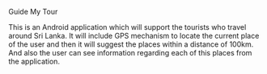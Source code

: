 Guide My Tour

This is an Android application which will support the tourists who travel around Sri Lanka. It will include GPS mechanism to locate the current place of the user and then it will suggest the places within a distance of 100km. And also the user can see information regarding each of this places from the application.